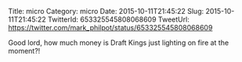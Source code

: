 Title: micro
Category: micro
Date: 2015-10-11T21:45:22
Slug: 2015-10-11T21:45:22
TwitterId: 653325545808068609
TweetUrl: https://twitter.com/mark_philpot/status/653325545808068609

Good lord, how much money is Draft Kings just lighting on fire at the moment?!